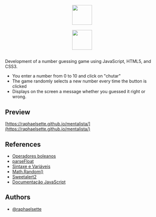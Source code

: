 <div align="center">
  <a href="https://imersao.dev/">
  <img height="65em" src="https://raphaelsette.github.io/mentalista/logo-imersao-mentalista.svg"/><br><br>
  <img height="65em" src="https://imersao.dev/assets/img/alura-logo-white.1647533645.svg"/></a><br>
  
  ## 
  </div>
  
  Development of a number guessing game using JavaScript, HTML5, and CSS3.
  
- You enter a number from 0 to 10 and click on "chutar"
- The game randomly selects a new number every time the button is clicked
- Displays on the screen a message whether you guessed it right or wrong.
 
  
 ## Preview

[https://raphaelsette.github.io/mentalista/](https://raphaelsette.github.io/mentalista/)

## References

 - <a href="https://developer.mozilla.org/pt-BR/docs/Web/JavaScript/Guide/Expressions_and_operators" target="_blank">Operadores boleanos</a>
 - <a href="https://developer.mozilla.org/pt-BR/docs/Web/JavaScript/Reference/Global_Objects/parseFloat" target="_blank">parseFloat</a>
 - <a href="https://developer.mozilla.org/pt-BR/docs/Web/JavaScript/Guide/Grammar_and_types#vari%C3%A1veis" target="_blank">Sintaxe e Variáveis</a>
 - <a href="https://developer.mozilla.org/pt-BR/docs/Web/JavaScript/Reference/Global_Objects/Math/random" target="_blank">Math.Random()</a>
 - <a href="https://sweetalert2.github.io/" target="_blank">Sweetalert2</a>
 - <a href="https://developer.mozilla.org/pt-BR/docs/Web/JavaScript" target="_blank">Documentação JavaScript</a>

## Authors

- [@raphaelsette](https://www.github.com/raphaelsette)
